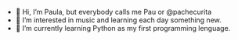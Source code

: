 - 👋 Hi, I’m Paula, but everybody calls me Pau or @pachecurita
- 👀 I’m interested in music and learning each day something new.
- 🌱 I’m currently learning Python as my first programming lenguage.

<!---
pachecurita/pachecurita is a ✨ special ✨ repository because its `README.md` (this file) appears on your GitHub profile.
You can click the Preview link to take a look at your changes.
--->
